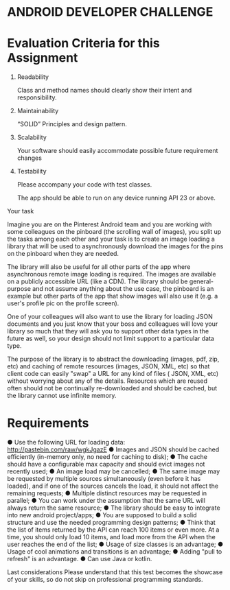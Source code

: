 # ANDROID DEVELOPER CHALLENGE

# Evaluation Criteria for this Assignment

1. Readability 

    Class and method names should clearly show their intent and responsibility. 

2. Maintainability 

    “SOLID” Principles and design pattern. 

3. Scalability 

    Your software should easily accommodate possible future requirement changes 

4. Testability 

    Please accompany your code with test classes. 

    The app should be able to run on any device running API 23 or above.
	
Your task 

Imagine you are on the Pinterest Android team and you are working with some colleagues on the pinboard (the scrolling wall of images), you split up the tasks among each other and your task is to create an image loading a library that will be used to asynchronously download the images for the pins on the pinboard when they are needed. 

The library will also be useful for all other parts of the app where asynchronous remote image loading is required. The images are available on a publicly accessible URL (like a CDN). The library should be general-purpose and not assume anything about the use case, the pinboard is an example but other parts of the app that show images will also use it (e.g. a user's profile pic on the profile screen). 

One of your colleagues will also want to use the library for loading JSON documents and you just know that your boss and colleagues will love your library so much that they will ask you to support other data types in the future as well, so your design should not limit support to a particular data type. 

The purpose of the library is to abstract the downloading (images, pdf, zip, etc) and caching of remote resources (images, JSON, XML, etc) so that client code can easily "swap" a URL for any kind of files ( JSON, XML, etc) without worrying about any of the details. Resources which are reused often should not be continually re-downloaded and should be cached, but the library cannot use infinite memory. 

# Requirements 

●  Use the following URL for loading data: http://pastebin.com/raw/wgkJgazE
●  Images and JSON should be cached efficiently (in-memory only, no need for caching to disk);
●  The cache should have a configurable max capacity and should evict images not recently used;
●  An image load may be cancelled;
●  The same image may be requested by multiple sources simultaneously (even before it has loaded), and if one of the sources cancels the load, it should not affect the remaining requests;
●  Multiple distinct resources may be requested in parallel;
●  You can work under the assumption that the same URL will always return the same resource;
●  The library should be easy to integrate into new android project/apps;
●  You are supposed to build a solid structure and use the needed programming design patterns;
●  Think that the list of items returned by the API can reach 100 items or even more. At a time, you should only load 10 items, and load more from the API when the user reaches the end of the list;
●  Usage of size classes is an advantage;
●  Usage of cool animations and transitions is an advantage;
●  Adding "pull to refresh" is an advantage.
●  Can use Java or kotlin.

Last considerations 
Please understand that this test becomes the showcase of your skills, so do not skip on professional programming standards. 


